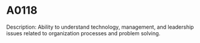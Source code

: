 # A0118
Description: Ability to understand technology, management, and leadership issues related to organization processes and problem solving.
